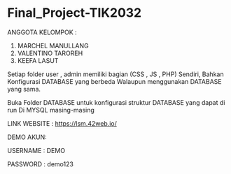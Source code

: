 # Final_Project-TIK2032

ANGGOTA KELOMPOK :

1. MARCHEL MANULLANG
2. VALENTINO TAROREH
3. KEEFA LASUT

Setiap folder user , admin memiliki bagian (CSS , JS , PHP) Sendiri, Bahkan Konfigurasi DATABASE yang berbeda Walaupun menggunakan DATABASE yang sama.

Buka Folder DATABASE untuk konfigurasi struktur DATABASE yang dapat di run Di MYSQL masing-masing

LINK WEBSITE :
https://lsm.42web.io/

DEMO AKUN:

USERNAME : DEMO

PASSWORD : demo123
